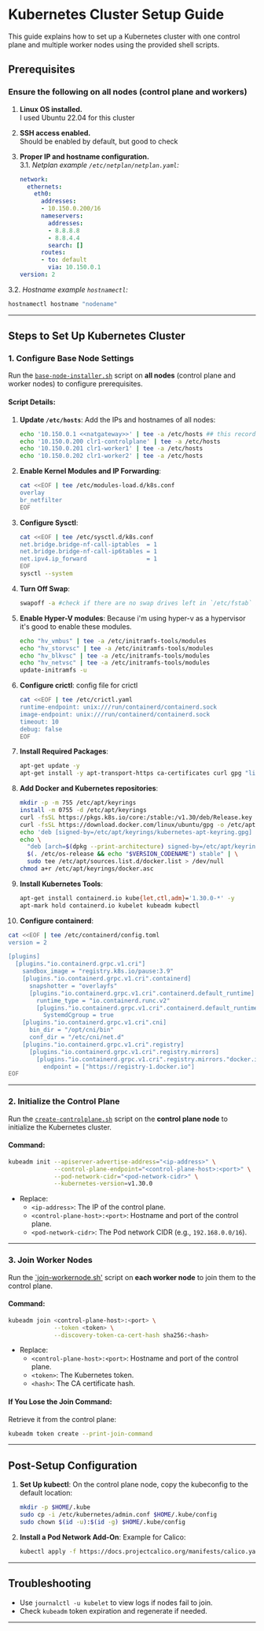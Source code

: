 # Kubernetes Cluster Setup Guide

This guide explains how to set up a Kubernetes cluster with one control plane and multiple worker nodes using the provided shell scripts.

## Prerequisites

### Ensure the following on all nodes (control plane and workers)

1. **Linux OS installed.**  
I used Ubuntu 22.04 for this cluster  

2. **SSH access enabled.**  
Should be enabled by default, but good to check  

3. **Proper IP and hostname configuration.**  
3.1. *Netplan example `/etc/netplan/netplan.yaml`:*  

   ```yaml
   network:
     ethernets:
       eth0:
         addresses:
         - 10.150.0.200/16
         nameservers:
           addresses:
           - 8.8.8.8
           - 8.8.4.4
           search: []
         routes:
         - to: default
           via: 10.150.0.1
   version: 2
   ```

3.2. *Hostname example `hostnamectl`:*  

   ```bash
   hostnamectl hostname "nodename"
   ```

---

## Steps to Set Up Kubernetes Cluster

### 1. Configure Base Node Settings

Run the [`base-node-installer.sh`](./91-cluster-config/base-node-installer.sh) script on **all nodes** (control plane and worker nodes) to configure prerequisites.

#### Script Details:

1. **Update `/etc/hosts`**:
   Add the IPs and hostnames of all nodes:

   ```bash
   echo '10.150.0.1 <<natgateway>>' | tee -a /etc/hosts ## this record can be skipped if you do not have a local nat
   echo '10.150.0.200 clr1-controlplane' | tee -a /etc/hosts
   echo '10.150.0.201 clr1-worker1' | tee -a /etc/hosts
   echo '10.150.0.202 clr1-worker2' | tee -a /etc/hosts
   ```

2. **Enable Kernel Modules and IP Forwarding**:

   ```bash
   cat <<EOF | tee /etc/modules-load.d/k8s.conf
   overlay
   br_netfilter
   EOF
   ```

3. **Configure Sysctl**:

   ```bash
   cat <<EOF | tee /etc/sysctl.d/k8s.conf
   net.bridge.bridge-nf-call-iptables  = 1
   net.bridge.bridge-nf-call-ip6tables = 1
   net.ipv4.ip_forward                 = 1
   EOF
   sysctl --system
   ```

4. **Turn Off Swap**:

   ```bash
   swapoff -a #check if there are no swap drives left in `/etc/fstab` because the kubeadm init will fail if swap is enabled.
   ```

5. **Enable Hyper-V modules**:
Because i'm using hyper-v as a hypervisor it's good to enable these modules.

   ```bash
   echo "hv_vmbus" | tee -a /etc/initramfs-tools/modules
   echo "hv_storvsc" | tee -a /etc/initramfs-tools/modules
   echo "hv_blkvsc" | tee -a /etc/initramfs-tools/modules
   echo "hv_netvsc" | tee -a /etc/initramfs-tools/modules
   update-initramfs -u
   ```

6. **Configure crictl**:
config file for crictl

   ```bash
   cat <<EOF | tee /etc/crictl.yaml
   runtime-endpoint: unix:///run/containerd/containerd.sock
   image-endpoint: unix:///run/containerd/containerd.sock
   timeout: 10
   debug: false
   EOF
   ```

7. **Install Required Packages**:

   ```bash
   apt-get update -y
   apt-get install -y apt-transport-https ca-certificates curl gpg "linux-cloud-tools-$(uname -r)"
   ```

8. **Add Docker and Kubernetes repositories**:

   ```bash
   mkdir -p -m 755 /etc/apt/keyrings
   install -m 0755 -d /etc/apt/keyrings
   curl -fsSL https://pkgs.k8s.io/core:/stable:/v1.30/deb/Release.key | gpg --dearmor -o /etc/apt/keyrings/kubernetes-apt-keyring.gpg
   curl -fsSL https://download.docker.com/linux/ubuntu/gpg -o /etc/apt/keyrings/docker.asc
   echo 'deb [signed-by=/etc/apt/keyrings/kubernetes-apt-keyring.gpg] https://pkgs.k8s.io/core:/stable:/v1.30/deb/ /' | tee /etc/apt/sources.list.d/kubernetes.list
   echo \
     "deb [arch=$(dpkg --print-architecture) signed-by=/etc/apt/keyrings/docker.asc] https://download.docker.com/linux/ubuntu \
     $(. /etc/os-release && echo "$VERSION_CODENAME") stable" | \
     sudo tee /etc/apt/sources.list.d/docker.list > /dev/null
   chmod a+r /etc/apt/keyrings/docker.asc
   ```

9. **Install Kubernetes Tools**:

   ```bash
   apt-get install containerd.io kube{let,ctl,adm}='1.30.0-*' -y
   apt-mark hold containerd.io kubelet kubeadm kubectl
   ```

10. **Configure containerd**: 

   ```bash
   cat <<EOF | tee /etc/containerd/config.toml
   version = 2

   [plugins]
     [plugins."io.containerd.grpc.v1.cri"]
       sandbox_image = "registry.k8s.io/pause:3.9"
       [plugins."io.containerd.grpc.v1.cri".containerd]
         snapshotter = "overlayfs"
         [plugins."io.containerd.grpc.v1.cri".containerd.default_runtime]
           runtime_type = "io.containerd.runc.v2"
           [plugins."io.containerd.grpc.v1.cri".containerd.default_runtime.options]
             SystemdCgroup = true
       [plugins."io.containerd.grpc.v1.cri".cni]
         bin_dir = "/opt/cni/bin"
         conf_dir = "/etc/cni/net.d"
       [plugins."io.containerd.grpc.v1.cri".registry]
         [plugins."io.containerd.grpc.v1.cri".registry.mirrors]
           [plugins."io.containerd.grpc.v1.cri".registry.mirrors."docker.io"]
             endpoint = ["https://registry-1.docker.io"]
   EOF
   ```

---

### 2. Initialize the Control Plane

Run the [`create-controlplane.sh`](./91-cluster-config/create-controlplane.sh) script on the **control plane node** to initialize the Kubernetes cluster.

#### Command:
```bash
kubeadm init --apiserver-advertise-address="<ip-address>" \
             --control-plane-endpoint="<control-plane-host>:<port>" \
             --pod-network-cidr="<pod-network-cidr>" \
             --kubernetes-version=v1.30.0
```

- Replace:
  - `<ip-address>`: The IP of the control plane.
  - `<control-plane-host>:<port>`: Hostname and port of the control plane.
  - `<pod-network-cidr>`: The Pod network CIDR (e.g., `192.168.0.0/16`).

---

### 3. Join Worker Nodes

Run the [`join-workernode.sh'](./91-cluster-config/join-workernode.sh) script on **each worker node** to join them to the control plane.

#### Command:
```bash
kubeadm join <control-plane-host>:<port> \
             --token <token> \
             --discovery-token-ca-cert-hash sha256:<hash>
```

- Replace:
  - `<control-plane-host>:<port>`: Hostname and port of the control plane.
  - `<token>`: The Kubernetes token.
  - `<hash>`: The CA certificate hash.

#### If You Lose the Join Command:
Retrieve it from the control plane:
```bash
kubeadm token create --print-join-command
```

---

## Post-Setup Configuration

1. **Set Up kubectl**:
   On the control plane node, copy the kubeconfig to the default location:
   ```bash
   mkdir -p $HOME/.kube
   sudo cp -i /etc/kubernetes/admin.conf $HOME/.kube/config
   sudo chown $(id -u):$(id -g) $HOME/.kube/config
   ```

2. **Install a Pod Network Add-On**:
   Example for Calico:
   ```bash
   kubectl apply -f https://docs.projectcalico.org/manifests/calico.yaml
   ```

---

## Troubleshooting

- Use `journalctl -u kubelet` to view logs if nodes fail to join.
- Check `kubeadm` token expiration and regenerate if needed.

--- 
